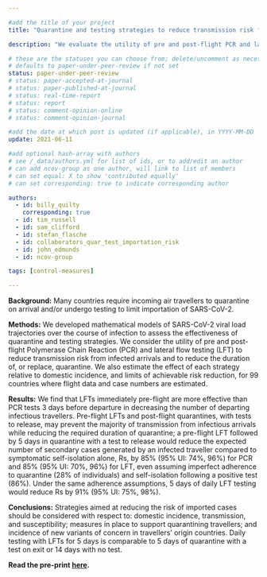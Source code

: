```yaml
---

#add the title of your project
title: "Quarantine and testing strategies to reduce transmission risk from imported SARS-CoV-2 infections: a global modelling study" 

description: "We evaluate the utility of pre and post-flight PCR and lateral flow testing (LFT) to reduce transmission risk from infected arrivals and to reduce the duration of, or replace, quarantine." 

# these are the statuses you can choose from; delete/uncomment as necessary
# defaults to paper-under-peer-review if not set
status: paper-under-peer-review
# status: paper-accepted-at-journal
# status: paper-published-at-journal
# status: real-time-report
# status: report
# status: comment-opinion-online
# status: comment-opinion-journal

#add the date at which post is updated (if applicable), in YYYY-MM-DD
update: 2021-06-11

#add optional hash-array with authors
# see /_data/authors.yml for list of ids, or to add/edit an author
# can add ncov-group as one author, will link to list of members
# can set equal: X to show 'contributed equally'
# can set corresponding: true to indicate corresponding author

authors:
  - id: billy_quilty
    corresponding: true
  - id: tim_russell
  - id: sam_clifford
  - id: stefan_flasche
  - id: collaborators_quar_test_importation_risk
  - id: john_edmunds
  - id: ncov-group

tags: [control-measures]

---
```




**Background:** Many countries require incoming air travellers to quarantine on arrival and/or undergo testing to limit importation of SARS-CoV-2. 

**Methods:** We developed mathematical models of SARS-CoV-2 viral load trajectories over the course of infection to assess the effectiveness of quarantine and testing strategies. We consider the utility of pre and post-flight Polymerase Chain Reaction (PCR) and lateral flow testing (LFT) to reduce transmission risk from infected arrivals and to reduce the duration of, or replace, quarantine. We also estimate the effect of each strategy relative to domestic incidence, and limits of achievable risk reduction, for 99 countries where flight data and case numbers are estimated. 

**Results:** We find that LFTs immediately pre-flight are more effective than PCR tests 3 days before departure in decreasing the number of departing infectious travellers. Pre-flight LFTs and post-flight quarantines, with tests to release, may prevent the majority of transmission from infectious arrivals while reducing the required duration of quarantine; a pre-flight LFT followed by 5 days in quarantine with a test to release would reduce the expected number of secondary cases generated by an infected traveller compared to symptomatic self-isolation alone, Rs, by 85% (95% UI: 74%, 96%) for PCR and 85% (95% UI: 70%, 96%) for LFT, even assuming imperfect adherence to quarantine (28% of individuals) and self-isolation following a positive test (86%). Under the same adherence assumptions, 5 days of daily LFT testing would reduce Rs by 91% (95% UI: 75%, 98%). 

**Conclusions:** Strategies aimed at reducing the risk of imported cases should be considered with respect to: domestic incidence, transmission, and susceptibility; measures in place to support quarantining travellers; and incidence of new variants of concern in travellers’ origin countries. Daily testing with LFTs for 5 days is comparable to 5 days of quarantine with a test on exit or 14 days with no test.


**Read the pre-print [here](reports/2021-06-11-quar_test_importation_risk.pdf).**
